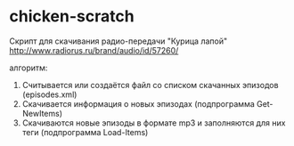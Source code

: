 # chicken-scratch
Скрипт для скачивания радио-передачи "Курица лапой" http://www.radiorus.ru/brand/audio/id/57260/

алгоритм:
1. Считывается или создаётся файл со списком скачанных эпизодов (episodes.xml)
2. Скачивается информация о новых эпизодах (подпрограмма Get-NewItems)
3. Скачиваются новые эпизоды в формате mp3 и заполняются для них теги (подпрограмма Load-Items)
